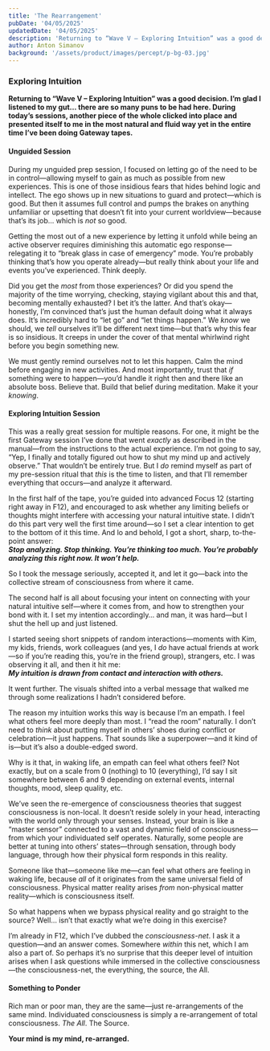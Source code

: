 ```yaml
---
title: 'The Rearrangement'
pubDate: '04/05/2025'
updatedDate: '04/05/2025'
description: 'Returning to “Wave V – Exploring Intuition” was a good decision. I’m glad I listened to my gut… there are so many puns to be had here. During today’s sessions, another piece of the whole clicked into place and presented itself to me in the most natural and fluid way yet in the entire time I’ve been doing Gateway tapes.'
author: Anton Simanov
background: '/assets/product/images/percept/p-bg-03.jpg'
---
```


### Exploring Intuition

**Returning to “Wave V – Exploring Intuition” was a good decision. I’m glad I listened to my gut… there are so many puns to be had here. During today’s sessions, another piece of the whole clicked into place and presented itself to me in the most natural and fluid way yet in the entire time I’ve been doing Gateway tapes.**

#### Unguided Session

During my unguided prep session, I focused on letting go of the need to be in control—allowing myself to gain as much as possible from new experiences. This is one of those insidious fears that hides behind logic and intellect. The ego shows up in new situations to guard and protect—which is good. But then it assumes full control and pumps the brakes on anything unfamiliar or upsetting that doesn’t fit into your current worldview—because that’s its job… which is *not* so good.

Getting the most out of a new experience by letting it unfold while being an active observer requires diminishing this automatic ego response—relegating it to “break glass in case of emergency” mode. You’re probably thinking that’s how you operate already—but really think about your life and events you’ve experienced. Think deeply.

Did you get the *most* from those experiences? Or did you spend the majority of the time worrying, checking, staying vigilant about this and that, becoming mentally exhausted? I bet it’s the latter. And that’s okay—honestly, I’m convinced that’s just the human default doing what it always does. It’s incredibly hard to “let go” and “let things happen.” We *know* we should, we *tell* ourselves it’ll be different next time—but that’s why this fear is so insidious. It creeps in under the cover of that mental whirlwind right before you begin something new.

We must gently remind ourselves not to let this happen. Calm the mind before engaging in new activities. And most importantly, trust that *if* something were to happen—you’d handle it right then and there like an absolute boss. Believe that. Build that belief during meditation. Make it your *knowing*.

#### Exploring Intuition Session

This was a really great session for multiple reasons. For one, it might be the first Gateway session I’ve done that went *exactly* as described in the manual—from the instructions to the actual experience. I’m not going to say, “Yep, I finally and totally figured out how to shut my mind up and actively observe.” That wouldn’t be entirely true. But I *do* remind myself as part of my pre-session ritual that *this* is the time to listen, and that I’ll remember everything that occurs—and analyze it afterward.

In the first half of the tape, you’re guided into advanced Focus 12 (starting right away in F12), and encouraged to ask whether any limiting beliefs or thoughts might interfere with accessing your natural intuitive state. I didn’t do this part very well the first time around—so I set a clear intention to get to the bottom of it this time. And lo and behold, I got a short, sharp, to-the-point answer:\
***Stop analyzing. Stop thinking. You’re thinking too much. You’re probably analyzing this right now. It won’t help.***

So I took the message seriously, accepted it, and let it go—back into the collective stream of consciousness from where it came.

The second half is all about focusing your intent on connecting with your natural intuitive self—where it comes from, and how to strengthen your bond with it. I set my intention accordingly… and man, it was hard—but I shut the hell up and just listened.

I started seeing short snippets of random interactions—moments with Kim, my kids, friends, work colleagues (and yes, I *do* have actual friends at work—so if you’re reading this, you’re in the friend group), strangers, etc. I was observing it all, and then it hit me:\
***My intuition is drawn from contact and interaction with others.***

It went further. The visuals shifted into a verbal message that walked me through some realizations I hadn’t considered before.

The reason my intuition works this way is because I’m an empath. I feel what others feel more deeply than most. I “read the room” naturally. I don’t need to *think* about putting myself in others’ shoes during conflict or celebration—it just happens. That sounds like a superpower—and it kind of is—but it’s also a double-edged sword.

Why is it that, in waking life, an empath can feel what others feel? Not exactly, but on a scale from 0 (nothing) to 10 (everything), I’d say I sit somewhere between 6 and 9 depending on external events, internal thoughts, mood, sleep quality, etc.

We’ve seen the re-emergence of consciousness theories that suggest consciousness is non-local. It doesn’t reside solely in your head, interacting with the world only through your senses. Instead, your brain is like a “master sensor” connected to a vast and dynamic field of consciousness—from which your individuated self operates. Naturally, some people are better at tuning into others’ states—through sensation, through body language, through how their physical form responds in this reality.

Someone like that—someone like me—can feel what others are feeling in waking life, because *all* of it originates from the same universal field of consciousness. Physical matter reality arises *from* non-physical matter reality—which is consciousness itself.

So what happens when we bypass physical reality and go straight to the source? Well… isn’t that exactly what we’re doing in this exercise?

I’m already in F12, which I’ve dubbed the *consciousness-net*. I ask it a question—and an answer comes. Somewhere *within* this net, which I am also a part of. So perhaps it’s no surprise that this deeper level of intuition arises when I ask questions while immersed in the collective consciousness—the consciousness-net, the everything, the source, the All.

#### Something to Ponder

Rich man or poor man, they are the same—just re-arrangements of the same mind. Individuated consciousness is simply a re-arrangement of total consciousness. *The All*. The Source.

**Your mind is my mind, re-arranged.**